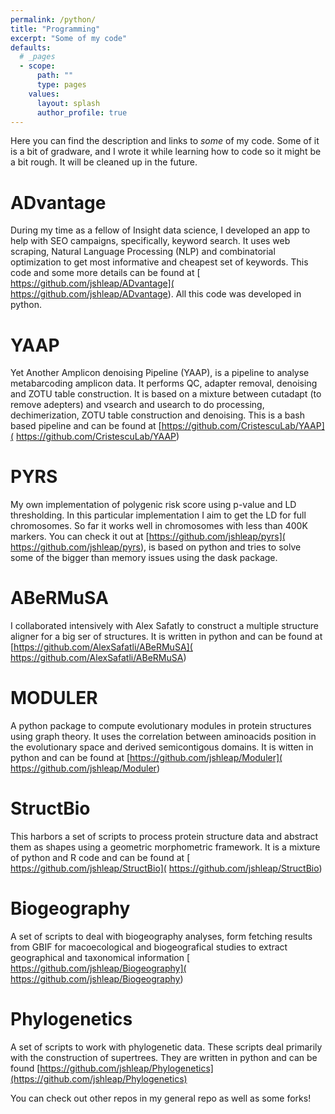 ```yaml
---
permalink: /python/
title: "Programming"
excerpt: "Some of my code"
defaults:
  # _pages
  - scope:
      path: ""
      type: pages
    values:
      layout: splash
      author_profile: true
---
```

Here you can find the description and links to *some* of my code. Some 
of it is a bit of gradware, and I wrote it while learning how to code so
it might be a bit rough. It will be cleaned up in the future.

# ADvantage
During my time as a fellow of Insight data science, I developed an app 
to help with SEO campaigns, specifically, keyword search. It uses  web 
scraping, Natural Language Processing (NLP) and combinatorial 
optimization to get most informative and cheapest set of keywords.
This code and some more details can be found at [
https://github.com/jshleap/ADvantage](
https://github.com/jshleap/ADvantage). All this code was developed in 
python.

# YAAP
Yet Another Amplicon denoising Pipeline (YAAP), is a pipeline to analyse
metabarcoding amplicon data. It performs QC, adapter removal, denoising 
and ZOTU table construction. It is based on a mixture between cutadapt 
(to remove adepters) and vsearch and usearch to do processing, 
dechimerization, ZOTU table construction and denoising. 
This is a bash based pipeline and can be 
found at [https://github.com/CristescuLab/YAAP](
https://github.com/CristescuLab/YAAP)

# PYRS
My own implementation of polygenic risk score using p-value and LD 
thresholding. In this particular implementation I aim to get the LD for 
full chromosomes. So far it works well in chromosomes with less than 
400K markers. You can check it out at [https://github.com/jshleap/pyrs](
https://github.com/jshleap/pyrs), is based on python and tries to solve
some of the bigger than memory issues using the dask package.

# ABeRMuSA
I collaborated intensively with Alex Safatly to construct a multiple
structure aligner for a big ser of structures. It is written in python
and can be found at [https://github.com/AlexSafatli/ABeRMuSA](
https://github.com/AlexSafatli/ABeRMuSA)

# MODULER
A python package to compute evolutionary modules in protein structures
using graph theory. It uses the correlation between aminoacids position
in the evolutionary space and derived semicontigous domains. It is witten
in python and can be found at [https://github.com/jshleap/Moduler](
https://github.com/jshleap/Moduler)

# StructBio
This harbors a set of scripts to process protein structure data and 
abstract them as shapes using a geometric morphometric framework. It is
a mixture of python and R code and can be found at  [
https://github.com/jshleap/StructBio](
https://github.com/jshleap/StructBio)

# Biogeography
A set of scripts to deal with biogeography analyses, form fetching 
results from GBIF for macoecological and biogeografical studies to 
extract geographical and taxonomical information [
https://github.com/jshleap/Biogeography](
https://github.com/jshleap/Biogeography)

# Phylogenetics
A set of scripts to work with phylogenetic data. These scripts deal 
primarily with the construction of supertrees. They are written in python
and can be found [https://github.com/jshleap/Phylogenetics](https://github.com/jshleap/Phylogenetics)




You can check out other repos in my general repo as well as some forks!
